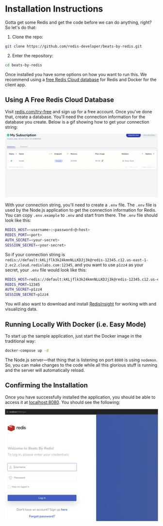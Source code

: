 # Installation Instructions

Gotta get some Redis and get the code before we can do anything, right? So let's do that:

1. Clone the repo:

```bash
git clone https://github.com/redis-developer/beats-by-redis.git
```

2. Enter the repository:

```bash
cd beats-by-redis
```

Once installed you have some options on how you want to run this. We recommend using a [free Redis Cloud database](https://redis.com/try-free) for Redis and Docker for the client app.

## Using A Free Redis Cloud Database

Visit [redis.com/try-free](https://redis.com/try-free) and sign up for a free account. Once you've done that, create a database. You'll need the connection information for the database you create. Below is a gif showing how to get your connection string:

![Redis Cloud connection string](redis-cloud-connection-string.gif)

With your connection string, you'll need to create a `.env` file. The `.env` file is used by the Node.js application to get the connection information for Redis. You can copy `.env.example` to `.env` and start from there. The `.env` file should look like this:

```bash
REDIS_HOST=<username>:<password>@<host>
REDIS_PORT=<port>
AUTH_SECRET=<your-secret>
SESSION_SECRET=<your-secret>
```

So if your connection string is `redis://default:kKLjflk3k24kmnNLLKDJj3k@redis-12345.c12.us-east-1-2.ec2.cloud.redislabs.com:12345`, and you want to use `p1zz4` as your secret, your `.env` file would look like this:

```bash
REDIS_HOST=redis://default:kKLjflk3k24kmnNLLKDJj3k@redis-12345.c12.us-east-1-2.ec2.cloud.redislabs.com
REDIS_PORT=12345
AUTH_SECRET=p1zz4
SESSION_SECRET=p1zz4
```

You will also want to download and install [RedisInsight](https://redis.com/redisinsight/) for working with and visualizing data.

## Running Locally With Docker (i.e. Easy Mode)

To start up the sample application, just start the Docker image in the traditional way:

```bash
docker-compose up -d
```

The Node.js server—that thing that is listening on port `8080` is using `nodemon`. So, you can make changes to the code while all this glorious stuff is running and the server will automatically reload.

## Confirming the Installation

Once you have successfully installed the application, you should be able to access it at [localhost:8080](http://localhost:8080). You should see the following:

![Beats By Redis login screen](login-screen.png)
